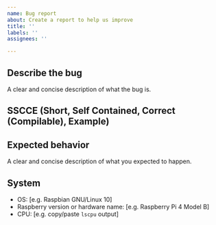 ```yaml
---
name: Bug report
about: Create a report to help us improve
title: ''
labels: ''
assignees: ''

---
```


## Describe the bug
A clear and concise description of what the bug is.

## SSCCE (Short, Self Contained, Correct (Compilable), Example)

## Expected behavior
A clear and concise description of what you expected to happen.

## System
 - OS: [e.g. Raspbian GNU/Linux 10]
 - Raspberry version or hardware name: [e.g. Raspberry Pi 4 Model B]
 - CPU: [e.g. copy/paste `lscpu` output]
